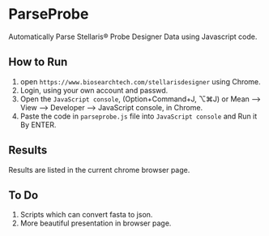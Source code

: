 # ParseProbe
Automatically Parse Stellaris® Probe Designer Data using Javascript code.

## How to Run
1. open `https://www.biosearchtech.com/stellarisdesigner` using Chrome.
2. Login, using your own account and passwd. 
3. Open the `JavaScript console`, (Option+Command+J, ⌥⌘J) or Mean --> View --> Developer --> JavaScript console, in Chrome.
4. Paste the code in `parseprobe.js` file into `JavaScript console` and Run it By ENTER.
	
	
## Results
Results	are listed in the current chrome browser page.

## To Do
1. Scripts which can convert fasta to json.
2. More beautiful presentation in browser page.
